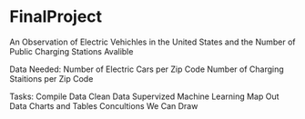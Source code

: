 # FinalProject

An Observation of Electric Vehichles in the United States and the Number of Public Charging Stations Avalible

Data Needed:  Number of Electric Cars per Zip Code
              Number of Charging Staitions per Zip Code
              
Tasks:    Compile Data
          Clean Data
          Supervized Machine Learning
          Map Out Data
          Charts and Tables
          Concultions We Can Draw
